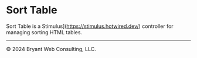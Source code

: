 # Sort Table

Sort Table is a Stimulus](https://stimulus.hotwired.dev/) controller for managing sorting HTML tables.



---

© 2024 Bryant Web Consulting, LLC.
